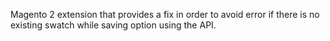 Magento 2 extension that provides a fix in order to avoid error if there is no existing swatch while saving option using the API.

